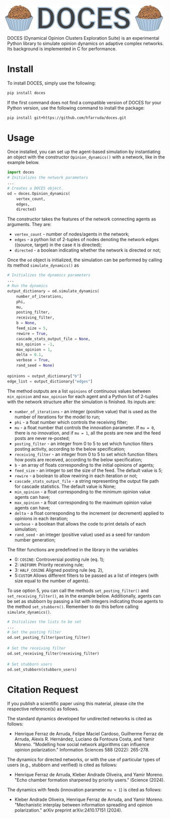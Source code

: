 <p style="display: flex; align-items: center; justify-content: center; margin: 0;">
    <img src="figure/brigadeiro.png" alt="icon" style="width: 100%; max-width: 600px; height: auto; margin-right: 15px;"/>
</p>

DOCES (Dynamical Opinion Clusters Exploration Suite) is an experimental Python library to simulate opinion dynamics on adaptive complex networks. Its background is implemented in C for performance.

# Install

To install DOCES, simply use the following:

```bash
pip install doces
```

If the first command does not find a compatible version of DOCES for your Python version, use the following command to install the package:
```bash
pip install git+https://github.com/hfarruda/doces.git
```

# Usage

Once installed, you can set up the agent-based simulation by instantiating an object with the constructor `Opinion_dynamics()` with a network, like in the example below.

```python
import doces
# Initializes the network parameters
...
# Creates a DOCES object.
od = doces.Opinion_dynamics( 
    vertex_count, 
    edges,
    directed)
```

The constructor takes the features of the network connecting agents as arguments. They are:
- `vertex_count` - number of nodes/agents in the network;
- `edges` - a python list of 2-tuples of nodes denoting the network edges ((source, target) in the case it is directed);
- `directed` - a boolean indicating whether the network is directed or not;

Once the `od` object is initialized, the simulation can be performed by calling its method `simulate_dynamics()` as

```python
# Initializes the dynamics parameters
...
# Run the dynamics
output_dictionary = od.simulate_dynamics(
    number_of_iterations,
    phi,
    mu, 
    posting_filter, 
    receiving_filter,
    b = None,
    feed_size = 5,
    rewire = True,
    cascade_stats_output_file = None,
    min_opinion = -1, 
    max_opinion = 1,
    delta = 0.1,
    verbose = True,
    rand_seed = None)

opinions = output_dictionary["b"]
edge_list = output_dictionary["edges"]
```

The method outputs are a list `opinions` of continuous values between `min_opinion` and `max_opinion` for each agent and a Python list of 2-tuples with the network structure after the simulation is finished. Its inputs are:

- `number_of_iterations` - an integer (positive value) that is used as the number of iterations for the model to run;
- `phi` - a float number which controls the receiving filter;
- `mu` - a float number that controls the innovation parameter. If `mu = 0`, there is no innovation, and if `mu = 1`, all the posts are new and the feed posts are never re-posted;
- `posting_filter` - an integer from 0 to 5 to set which function filters posting activity, according to the below specification;
- `receiving_filter` - an integer from 0 to 5 to set which function filters how posts are received, according to the below specification;
- `b` - an array of floats corresponding to the initial opinions of agents;
- `feed_size` - an integer to set the size of the feed. The default value is 5;
- `rewire` - a boolean to allow rewiring in each iteration or not;
- `cascade_stats_output_file` - a string representing the output file path for cascade statistics. The default value is None;
- `min_opinion` - a float corresponding to the minimum opinion value agents can have;
- `max_opinion` - a float corresponding to the maximum opinion value agents can have;
- `delta` - a float corresponding to the increment (or decrement) applied to opinions in each iteration;
- `verbose` - a boolean that allows the code to print details of each simulation;
- `rand_seed` - an integer (positive value) used as a seed for random number generation;

The filter functions are predefined in the library in the variables  
- 0: `COSINE`: Controversial posting rule (eq. 1);
- 2: `UNIFORM`: Priority receiving rule;
- 3: `HALF_COSINE` Aligned posting rule (eq. 2),  
- 5:`CUSTOM` Allows different filters to be passed as a list of integers (with size equal to the number of agents).

To use option 5, you can call the methods `set_posting_filter()` and `set_receiving_filter()`, as in the example below. Additionally, agents can be set as stubborn by passing a list with integers indicating those agents to the method `set_stubborn()`. Remember to do this before calling `simulate_dynamics()`.

```python
# Initializes the lists to be set
...
# Set the posting filter
od.set_posting_filter(posting_filter)

# Set the receiving filter
od.set_receiving_filter(receiving_filter)

# Set stubborn users 
od.set_stubborn(stubborn_users)
```

# Citation Request

If you publish a scientific paper using this material, please cite the respective reference(s) as follows.

The standard dynamics developed for undirected networks is cited as follows:

- Henrique Ferraz de Arruda, Felipe Maciel Cardoso, Guilherme Ferraz de Arruda, Alexis R. Hernández, Luciano da Fontoura Costa, and Yamir Moreno. "Modelling how social network algorithms can influence opinion polarization." Information Sciences 588 (2022): 265-278.

The dynamics for directed networks, or with the use of particular types of users (e.g., stubborn and verified) is cited as follows:

- Henrique Ferraz de Arruda, Kleber Andrade Oliveira, and Yamir Moreno. "Echo chamber formation sharpened by priority users." iScience (2024).

The dynamics with feeds (innovation parameter `mu < 1`) is cited as follows:

- Kleber Andrade Oliveira, Henrique Ferraz de Arruda, and Yamir Moreno. "Mechanistic interplay between information spreading and opinion polarization." arXiv preprint arXiv:2410.17151 (2024).



